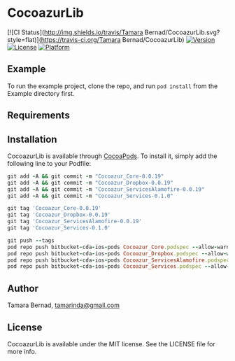 # CocoazurLib

[![CI Status](http://img.shields.io/travis/Tamara Bernad/CocoazurLib.svg?style=flat)](https://travis-ci.org/Tamara Bernad/CocoazurLib)
[![Version](https://img.shields.io/cocoapods/v/CocoazurLib.svg?style=flat)](http://cocoapods.org/pods/CocoazurLib)
[![License](https://img.shields.io/cocoapods/l/CocoazurLib.svg?style=flat)](http://cocoapods.org/pods/CocoazurLib)
[![Platform](https://img.shields.io/cocoapods/p/CocoazurLib.svg?style=flat)](http://cocoapods.org/pods/CocoazurLib)

## Example

To run the example project, clone the repo, and run `pod install` from the Example directory first.

## Requirements

## Installation

CocoazurLib is available through [CocoaPods](http://cocoapods.org). To install
it, simply add the following line to your Podfile:

```ruby
git add -A && git commit -m "Cocoazur_Core-0.0.19"
git add -A && git commit -m "Cocoazur_Dropbox-0.0.19"
git add -A && git commit -m "Cocoazur_ServicesAlamofire-0.0.19"
git add -A && git commit -m "Cocoazur_Services-0.1.0"

git tag 'Cocoazur_Core-0.0.19'
git tag 'Cocoazur_Dropbox-0.0.19'
git tag 'Cocoazur_ServicesAlamofire-0.0.19'
git tag 'Cocoazur_Services-0.1.0'

git push --tags
pod repo push bitbucket-cda-ios-pods Cocoazur_Core.podspec --allow-warnings --use-libraries
pod repo push bitbucket-cda-ios-pods Cocoazur_Dropbox.podspec --allow-warnings --use-libraries
pod repo push bitbucket-cda-ios-pods Cocoazur_ServicesAlamofire.podspec --allow-warnings --use-libraries
pod repo push bitbucket-cda-ios-pods Cocoazur_Services.podspec --allow-warnings --use-libraries

```

## Author

Tamara Bernad, tamarinda@gmail.com

## License

CocoazurLib is available under the MIT license. See the LICENSE file for more info.

